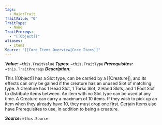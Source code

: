 ```yaml
---
tags:
  - MajorTrait
TraitValue: "0"
TraitType:
  - None
TraitPrereqs:
  - "[[Object]]"
aliases:
  - Items
Source: "[[Core Items Overview|Core Items]]"
---
```

***Value:*** `=this.TraitValue`
***Types:*** `=this.TraitType`
***Prerequisites:*** `=this.TraitPrereqs`
***Description:***

This [[Object]] has a Slot type, can be carried by a [[Creature]], and its effects can only be gained if the creature has an unused Slot of matching type. A Creature has 1 Head Slot, 1 Torso Slot, 2 Hand Slots, and 1 Foot Slot to distribute items between. An item with no Slot type can be used at any time. A Creature can carry a maximum of 10 items. If they wish to pick up an item when they already have 10, they must drop one first. Certain Items also have Prerequisites to use, in addition to being a creature.

***Source:*** `=this.Source`